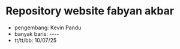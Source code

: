 # Repository website fabyan akbar
* pengembang: Kevin Pandu
* banyak baris: ----
* tt/tt/bb: 10/07/25
  
